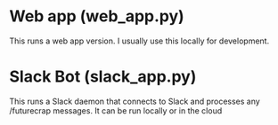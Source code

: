 
# Web app (web_app.py)

This runs a web app version. I usually use this locally for development.

# Slack Bot (slack_app.py)

This runs a Slack daemon that connects to Slack and processes any /futurecrap messages. It can be run locally or in the cloud
